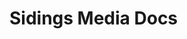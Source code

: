 <!-- 
SPDX-FileCopyrightText: Copyright (c) 2021 Sidings Media 

SPDX-License-Identifier: CC-BY-SA-4.0
-->
# Sidings Media Docs
